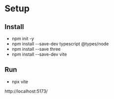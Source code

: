 # Setup

## Install
- npm init -y
- npm install --save-dev typescript @types/node
- npm install --save three
- npm install --save-dev vite

## Run
- npx vite

http://localhost:5173/
